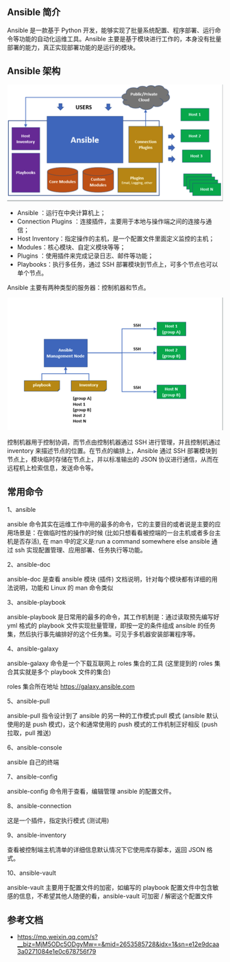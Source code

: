 ## Ansible 简介

Ansible 是一款基于 Python 开发，能够实现了批量系统配置、程序部署、运行命令等功能的自动化运维工具。Ansible 主要是基于模块进行工作的，本身没有批量部署的能力，真正实现部署功能的是运行的模块。

## Ansible 架构

![img](./.assets/Ansible简介/image-20221217144119904.png)

- Ansible ：运行在中央计算机上；
- Connection Plugins ：连接插件，主要用于本地与操作端之间的连接与通信；
- Host Inventory：指定操作的主机，是一个配置文件里面定义监控的主机；
- Modules：核心模块、自定义模块等等；
- Plugins ：使用插件来完成记录日志、邮件等功能；
- Playbooks：执行多任务，通过 SSH 部署模块到节点上，可多个节点也可以单个节点。

Ansible 主要有两种类型的服务器：控制机器和节点。

![img](./.assets/Ansible简介/image-20221217144104619.png)

控制机器用于控制协调，而节点由控制机器通过 SSH 进行管理，并且控制机通过 inventory 来描述节点的位置。在节点的编排上，Ansible 通过 SSH 部署模块到节点上，模块临时存储在节点上，并以标准输出的 JSON 协议进行通信，从而在远程机上检索信息，发送命令等。

## 常用命令

1、ansible

ansible 命令其实在运维工作中用的最多的命令，它的主要目的或者说是主要的应用场景是：在做临时性的操作的时候 (比如只想看看被控端的一台主机或者多台主机是否存活), 在 man 中的定义是:run a command somewhere else
ansible 通过 ssh 实现配置管理、应用部署、任务执行等功能。

2、ansible-doc

ansible-doc 是查看 ansible 模块 (插件) 文档说明，针对每个模块都有详细的用法说明，功能和 Linux 的 man 命令类似

3、ansible-playbook

ansible-playbook 是日常用的最多的命令，其工作机制是：通过读取预先编写好 yml 格式的 playbook 文件实现批量管理，即按一定的条件组成 ansible 的任务集，然后执行事先编排好的这个任务集。可见于多机器安装部署程序等。

4、ansible-galaxy

ansible-galaxy 命令是一个下载互联网上 roles 集合的工具 (这里提到的 roles 集合其实就是多个 playbook 文件的集合)

roles 集合所在地址 <https://galaxy.ansible.com>

5、ansible-pull

ansible-pull 指令设计到了 ansible 的另一种的工作模式:pull 模式 (ansible 默认使用的是 push 模式)，这个和通常使用的 push 模式的工作机制正好相反 (push 拉取，pull 推送)

6、ansible-console

ansible 自己的终端

7、ansible-config

ansible-config 命令用于查看，编辑管理 ansible 的配置文件。

8、ansible-connection

这是一个插件，指定执行模式 (测试用)

9、ansible-inventory

查看被控制端主机清单的详细信息默认情况下它使用库存脚本，返回 JSON 格式。

10、ansible-vault

ansible-vault 主要用于配置文件的加密，如编写的 playbook 配置文件中包含敏感的信息，不希望其他人随便的看，ansible-vault 可加密 / 解密这个配置文件

## 参考文档

- <https://mp.weixin.qq.com/s?__biz=MjM5ODc5ODgyMw==&mid=2653585728&idx=1&sn=e12e9dcaa3a0271084e1e0c678756f79>

